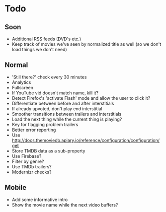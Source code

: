 # Todo

## Soon

* Additional RSS feeds (DVD's etc.)
* Keep track of movies we've seen by normalized title as well (so we don't load things we don't need)

## Normal

* 'Still there?' check every 30 minutes
* Analytics
* Fullscreen
* If YouTube vid doesn't match name, kill it?
* Detect Firefox's 'activate Flash' mode and allow the user to click it?
* Differentiate between before and after interstitials
* If already upvoted, don't play end interstitial
* Smoother transitions between trailers and interstitials
* Load the next thing while the current thing is playing?
* Key for flagging problem trailers
* Better error reporting
* Use http://docs.themoviedb.apiary.io/reference/configuration/configuration/get
* Store TMDB data as a sub-property
* Use Firebase?
* Filter by genre?
* Use TMDb trailers?
* Modernizr checks?

## Mobile

* Add some informative intro
* Show the movie name while the next video buffers?
